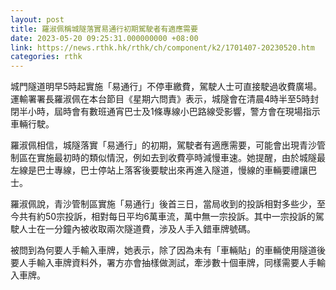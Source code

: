 ```yaml
---
layout: post
title: 羅淑佩稱城隧落實易通行初期駕駛者有適應需要
date: 2023-05-20 09:25:31.000000000 +08:00
link: https://news.rthk.hk/rthk/ch/component/k2/1701407-20230520.htm
categories: rthk
---
```


城門隧道明早5時起實施「易通行」不停車繳費，駕駛人士可直接駛過收費廣場。運輸署署長羅淑佩在本台節目《星期六問責》表示，城隧會在清晨4時半至5時封閉半小時，屆時會有數班通宵巴士及1條專線小巴路線受影響，警方會在現場指示車輛行駛。

羅淑佩相信，城隧落實「易通行」的初期，駕駛者有適應需要，可能會出現青沙管制區在實施最初時的類似情況，例如去到收費亭時減慢車速。她提醒，由於城隧最左線是巴士專線，巴士停站上落客後要駛出來再進入隧道，慢線的車輛要禮讓巴士。

羅淑佩說，青沙管制區實施「易通行」後首三日，當局收到的投訴相對多些少，至今共有約50宗投訴，相對每日平均6萬車流，萬中無一宗投訴。其中一宗投訴的駕駛人士在一分鐘內被收取兩次隧道費，涉及人手入錯車牌號碼。

被問到為何要人手輸入車牌，她表示，除了因為未有「車輛貼」的車輛使用隧道後要人手輸入車牌資料外，署方亦會抽樣做測試，牽涉數十個車牌，同樣需要人手輸入車牌。
